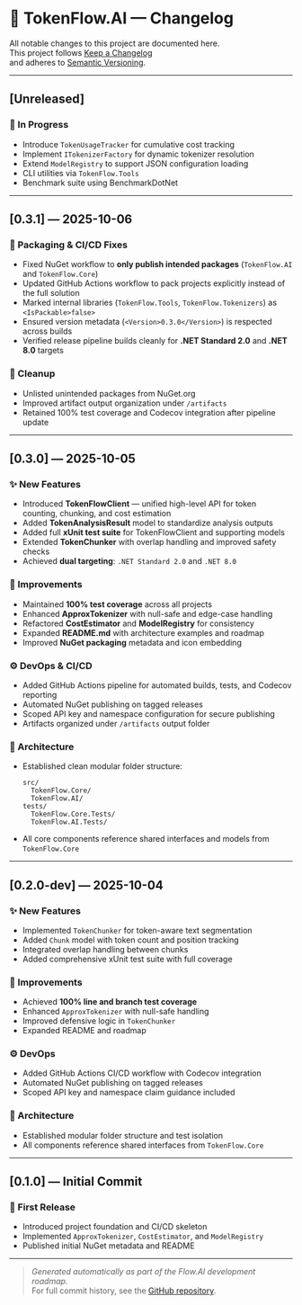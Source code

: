 # 📜 TokenFlow.AI — Changelog

All notable changes to this project are documented here.  
This project follows [Keep a Changelog](https://keepachangelog.com/en/1.0.0/)  
and adheres to [Semantic Versioning](https://semver.org/).

---

## [Unreleased]
### 🚧 In Progress
- Introduce `TokenUsageTracker` for cumulative cost tracking
- Implement `ITokenizerFactory` for dynamic tokenizer resolution
- Extend `ModelRegistry` to support JSON configuration loading
- CLI utilities via `TokenFlow.Tools`
- Benchmark suite using BenchmarkDotNet

---

## [0.3.1] — 2025-10-06
### 🧩 Packaging & CI/CD Fixes
- Fixed NuGet workflow to **only publish intended packages** (`TokenFlow.AI` and `TokenFlow.Core`)
- Updated GitHub Actions workflow to pack projects explicitly instead of the full solution
- Marked internal libraries (`TokenFlow.Tools`, `TokenFlow.Tokenizers`) as `<IsPackable>false>`
- Ensured version metadata (`<Version>0.3.0</Version>`) is respected across builds
- Verified release pipeline builds cleanly for **.NET Standard 2.0** and **.NET 8.0** targets

### 🧹 Cleanup
- Unlisted unintended packages from NuGet.org
- Improved artifact output organization under `/artifacts`
- Retained 100% test coverage and Codecov integration after pipeline update

---

## [0.3.0] — 2025-10-05
### ✨ New Features
- Introduced **TokenFlowClient** — unified high-level API for token counting, chunking, and cost estimation
- Added **TokenAnalysisResult** model to standardize analysis outputs
- Added full **xUnit test suite** for TokenFlowClient and supporting models
- Extended **TokenChunker** with overlap handling and improved safety checks
- Achieved **dual targeting**: `.NET Standard 2.0` and `.NET 8.0`

### 🧹 Improvements
- Maintained **100% test coverage** across all projects
- Enhanced **ApproxTokenizer** with null-safe and edge-case handling
- Refactored **CostEstimator** and **ModelRegistry** for consistency
- Expanded **README.md** with architecture examples and roadmap
- Improved **NuGet packaging** metadata and icon embedding

### ⚙️ DevOps & CI/CD
- Added GitHub Actions pipeline for automated builds, tests, and Codecov reporting
- Automated NuGet publishing on tagged releases
- Scoped API key and namespace configuration for secure publishing
- Artifacts organized under `/artifacts` output folder

### 🧱 Architecture
- Established clean modular folder structure:
  ```
  src/
    TokenFlow.Core/
    TokenFlow.AI/
  tests/
    TokenFlow.Core.Tests/
    TokenFlow.AI.Tests/
  ```
- All core components reference shared interfaces and models from `TokenFlow.Core`

---

## [0.2.0-dev] — 2025-10-04
### ✨ New Features
- Implemented `TokenChunker` for token-aware text segmentation
- Added `Chunk` model with token count and position tracking
- Integrated overlap handling between chunks
- Added comprehensive xUnit test suite with full coverage

### 🧹 Improvements
- Achieved **100% line and branch test coverage**
- Enhanced `ApproxTokenizer` with null-safe handling
- Improved defensive logic in `TokenChunker`
- Expanded README and roadmap

### ⚙️ DevOps
- Added GitHub Actions CI/CD workflow with Codecov integration
- Automated NuGet publishing on tagged releases
- Scoped API key and namespace claim guidance included

### 🧱 Architecture
- Established modular folder structure and test isolation
- All components reference shared interfaces from `TokenFlow.Core`

---

## [0.1.0] — Initial Commit
### 🎉 First Release
- Introduced project foundation and CI/CD skeleton
- Implemented `ApproxTokenizer`, `CostEstimator`, and `ModelRegistry`
- Published initial NuGet metadata and README

---

> _Generated automatically as part of the Flow.AI development roadmap._  
> For full commit history, see the [GitHub repository](https://github.com/AndrewClements84/TokenFlow.AI/commits/master).
